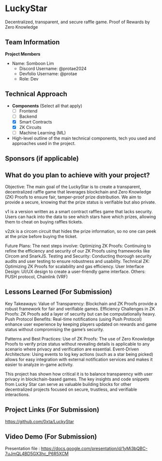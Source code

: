 # LuckyStar

Decentralized, transparent, and secure raffle game.
Proof of Rewards by Zero Knowledge

## Team Information

**Project Members**

- Name: Somboon Lim 
  - Discord Username: @protae2024
  - Devfolio Username: @protae
  - Role: Dev

## Technical Approach

- **Components** (Select all that apply)
  - [ ] Frontend
  - [ ] Backend
  - [X] Smart Contracts
  - [X] ZK Circuits
  - [ ] Machine Learning (ML)

- High-level outline of the main technical components, tech you used and approaches used in the project.

## Sponsors (if applicable)


## What do you plan to achieve with your project?
Objective:
The main goal of the LuckyStar is to create a transparent, decentralized raffle game that leverages blockchain and Zero Knowledge (ZK) Proofs to ensure fair, tamper-proof prize distribution. We aim to provide a secure, knowing that the prize status is verifiable but also private.

v1 is a version written as a smart contract raffles game that lacks security. Users can hack into the data to see which stars have which prizes, allowing them to cheat on buying raffles tickets.

v2zk is a circom circuit that hides the prize information, so no one can peek at the prize before buying the ticket.

Future Plans:
The next steps involve:
Optimizing ZK Proofs: Continuing to refine the efficiency and security of our ZK Proofs using frameworks like Circom and SnarkJS.
Testing and Security: Conducting thorough security audits and user testing to ensure robustness and usability.
Technical ZK: Optimizing ZK Proofs for scalability and gas efficiency.
User Interface Design: UI/UX design to create a user-friendly game interface.
Others: PUSH protocol, Chainlink (VRF)

## Lessons Learned (For Submission)
Key Takeaways:
Value of Transparency: Blockchain and ZK Proofs provide a robust framework for fair and verifiable games.
Efficiency Challenges in ZK Proofs: ZK Proofs add a layer of security but can be computationally heavy. 
Push Protocol Benefits: Real-time notifications (using Push Protocol) enhance user experience by keeping players updated on rewards and game status without compromising the game’s security.

Patterns and Best Practices:
Use of ZK Proofs: The use of Zero Knowledge Proofs to verify prize status without revealing details is applicable to any scenario where privacy and verification are essential.
Event-Driven Architecture: Using events to log key actions (such as a star being picked) allows for easy integration with external notification services and makes it easier to analyze in-game activity.

This project has shown how critical it is to balance transparency with user privacy in blockchain-based games. The key insights and code snippets from Lucky Star can serve as valuable building blocks for other decentralized projects focused on secure, trustless, and verifiable interactions.

## Project Links (For Submission)

https://github.com/0xta/LuckyStar

## Video Demo (For Submission)

Presentation file : https://docs.google.com/presentation/d/1yMi3bQBC-7uJmQL4BD5GX3hc_P6R5XCM